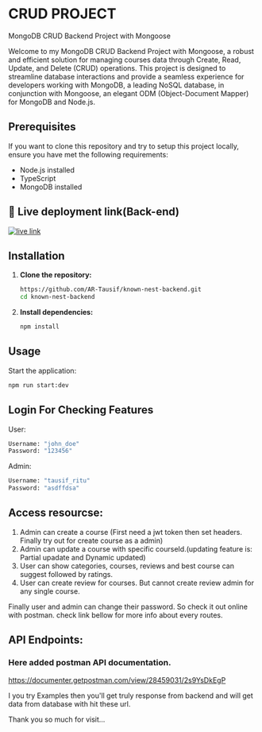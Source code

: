 # CRUD PROJECT

MongoDB CRUD Backend Project with Mongoose

Welcome to my MongoDB CRUD Backend Project with Mongoose, a robust and efficient solution for managing courses data through Create, Read, Update, and Delete (CRUD) operations. This project is designed to streamline database interactions and provide a seamless experience for developers working with MongoDB, a leading NoSQL database, in conjunction with Mongoose, an elegant ODM (Object-Document Mapper) for MongoDB and Node.js.

## Prerequisites

If you want to clone this repository and try to setup this project locally, ensure you have met the following requirements:

- Node.js installed
- TypeScript
- MongoDB installed

## 🔗 Live deployment link(Back-end)

[![live link](https://img.shields.io/badge/Live_Link-0A66C2?style=for-the-badge&logo=ko-fi&logoColor=white)](https://l2b2a4-course-review-ar-tausif.vercel.app)

## Installation

1. **Clone the repository:**

   ```bash
   https://github.com/AR-Tausif/known-nest-backend.git
   cd known-nest-backend
   ```

2. **Install dependencies:**

   ```bash
   npm install
   ```

## Usage

Start the application:

```bash
npm run start:dev
```

## Login For Checking Features

User:

```bash
Username: "john_doe"
Password: "123456"
```

Admin:

```bash
Username: "tausif_ritu"
Password: "asdffdsa"
```

## Access resourcse:

1. Admin can create a course (First need a jwt token then set headers. Finally try out for create course as a admin)
2. Admin can update a course with specific courseId.(updating feature is: Partial upadate and Dynamic updated)
3. User can show categories, courses, reviews and best course can suggest followed by ratings.
4. User can create review for courses. But cannot create review admin for any single course.

Finally user and admin can change their password. So check it out online with postman. check link bellow for more info about every routes.

## API Endpoints:

### Here added postman API documentation.

https://documenter.getpostman.com/view/28459031/2s9YsDkEgP

I you try Examples then you'll get truly response from backend and will get data from database with hit these url.

Thank you so much for visit...
